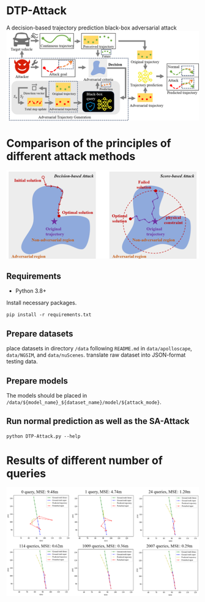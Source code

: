 # DTP-Attack
A decision-based trajectory prediction black-box adversarial attack
![DTP-Attack](/image/method_DTPAttack.png)
# Comparison of the principles of different attack methods
![Comparison](/image/method_compare.png)
## Requirements

* Python 3.8+

Install necessary packages.
```
pip install -r requirements.txt
```
## Prepare datasets
place datasets in directory `/data` following `README.md` in `data/apolloscape`, `data/NGSIM`, and `data/nuScenes`.
translate raw dataset into JSON-format testing data.

## Prepare models
The models should be placed in `/data/${model_name}_${dataset_name}/model/${attack_mode}`.

## Run normal prediction as well as the SA-Attack
```
python DTP-Attack.py --help
```
# Results of different number of queries
![Query](/image/different_query.png)
